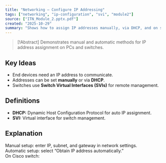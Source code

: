 ```yaml
---
title: "Networking – Configure IP Addressing"
tags: ["networking", "ip-configuration", "svi", "module2"]
source: ["ITN_Module_2.pptx.pdf"]
created: "2025-10-29"
summary: "Shows how to assign IP addresses manually, via DHCP, and on switch virtual interfaces."
---
```


> [!Abstract]
> Demonstrates manual and automatic methods for IP address assignment on PCs and switches.

## Key Ideas
- End devices need an IP address to communicate.  
- Addresses can be set **manually** or via **DHCP**.  
- Switches use **Switch Virtual Interfaces (SVIs)** for remote management.  

## Definitions
- **DHCP:** Dynamic Host Configuration Protocol for auto IP assignment.  
- **SVI:** Virtual interface for switch management.  

## Explanation
Manual setup: enter IP, subnet, and gateway in network settings.  
Automatic setup: select “Obtain IP address automatically.”  
On Cisco switch:  